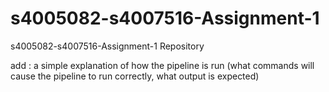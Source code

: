 # s4005082-s4007516-Assignment-1
s4005082-s4007516-Assignment-1 Repository

add : a simple explanation of how the pipeline is run (what commands will cause the
pipeline to run correctly, what output is expected)


